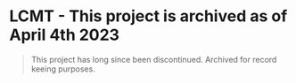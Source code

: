 # LCMT - This project is archived as of April 4th 2023
> This project has long since been discontinued. Archived for record keeing purposes.